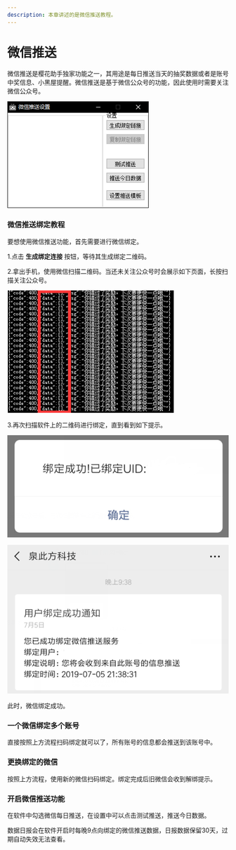 ```yaml
---
description: 本章讲述的是微信推送教程。
---
```


# 微信推送

微信推送是樱花助手独家功能之一，其用途是每日推送当天的抽奖数据或者是账号中奖信息、小黑屋提醒。微信推送是基于微信公众号的功能，因此使用时需要关注微信公众号。

![&#x5FAE;&#x4FE1;&#x63A8;&#x9001;&#x8BBE;&#x7F6E;&#x754C;&#x9762;&#x793A;&#x610F;&#x56FE;](../.gitbook/assets/image%20%284%29.png)

### 微信推送绑定教程

要想使用微信推送功能，首先需要进行微信绑定。

1.点击 **生成绑定连接** 按钮，等待其生成绑定二维码。

2.拿出手机，使用微信扫描二维码。当还未关注公众号时会展示如下页面，长按扫描关注公众号。

![](../.gitbook/assets/image%20%281%29.png)

3.再次扫描软件上的二维码进行绑定，直到看到如下提示。

![&#x7ED1;&#x5B9A;&#x6210;&#x529F;&#x7F51;&#x9875;&#x63D0;&#x793A;](../.gitbook/assets/image%20%285%29.png)

![&#x7ED1;&#x5B9A;&#x6210;&#x529F;&#x5FAE;&#x4FE1;&#x63A8;&#x9001;](../.gitbook/assets/image%20%283%29.png)

此时，微信绑定成功。

### 一个微信绑定多个账号

直接按照上方流程扫码绑定就可以了，所有账号的信息都会推送到该账号中。

### 更换绑定的微信

按照上方流程，使用新的微信扫码绑定。绑定完成后旧微信会收到解绑提示。

### 开启微信推送功能

在软件中勾选微信每日推送，在设置中可以点击测试推送，推送今日数据。

数据日报会在软件开启时每晚9点向绑定的微信推送数据，日报数据保留30天，过期自动失效无法查看。

